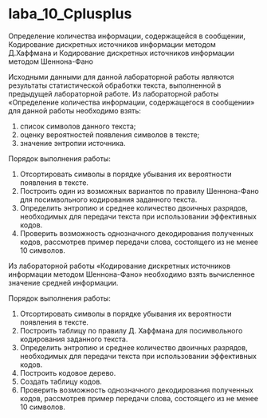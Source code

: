 # laba_10_Cplusplus
Определение количества информации, содержащейся в сообщении, Кодирование дискретных источников информации методом Д.Хаффмана и Кодирование дискретных источников информации методом Шеннона-Фано

Исходными данными для данной лабораторной работы являются результаты статистической обработки текста, выполненной в предыдущей лабораторной работе. Из лабораторной работы «Определение количества информации, содержащегося в сообщении» для данной работы необходимо взять:
1)	список символов данного текста;
2)	оценку вероятностей появления символов в тексте;
3)	значение энтропии источника.

Порядок выполнения работы:
1.	Отсортировать символы в порядке убывания их вероятности появления в тексте.
2.	Построить один из возможных вариантов по правилу Шеннона-Фано для посимвольного кодирования заданного текста. 
3.	Определить энтропию и среднее количество двоичных разрядов, необходимых для передачи текста при использовании эффективных кодов.
4.	Проверить возможность однозначного декодирования полученных кодов, рассмотрев пример передачи слова, состоящего из не менее 10 символов.

Из лабораторной работы «Кодирование дискретных источников информации методом Шеннона-Фано» необходимо взять вычисленное значение средней информации.

Порядок выполнения работы:
1.	Отсортировать символы в порядке убывания их вероятности появления в тексте.
2.	Построить таблицу по правилу Д. Хаффмана для посимвольного кодирования заданного текста. 
3.	Определить энтропию и среднее количество двоичных разрядов, необходимых для передачи текста при использовании эффективных кодов.
4.	Построить кодовое дерево.
5.	Создать таблицу кодов.
6.	Проверить возможность однозначного декодирования полученных кодов, рассмотрев пример передачи слова, состоящего из не менее 10 символов.
